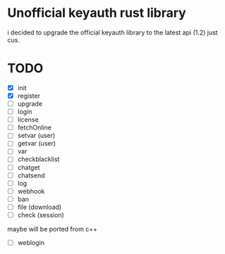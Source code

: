 # Unofficial keyauth rust library
i decided to upgrade the official keyauth library to the latest api (1.2) just cus.

# TODO
- [x] init
- [x] register
- [ ] upgrade
- [ ] login
- [ ] license
- [ ] fetchOnline
- [ ] setvar (user)
- [ ] getvar (user)
- [ ] var
- [ ] checkblacklist
- [ ] chatget
- [ ] chatsend
- [ ] log
- [ ] webhook
- [ ] ban
- [ ] file (download)
- [ ] check (session)

maybe will be ported from c++
- [ ] weblogin